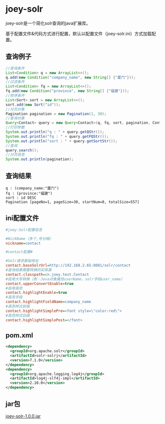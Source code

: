 # joey-solr

joey-solr是一个简化solr查询的java扩展库。

基于配置文件&代码方式进行配置，默认以配置文件（joey-solr.ini）方式加载配置。

## 查询例子
``` java
//查询条件
List<Condition> q = new ArrayList<>();
q.add(new Condition("company_name", new String[] {"厦门"}));
//过滤条件
List<Condition> fq = new ArrayList<>();
fq.add(new Condition("province", new String[] {"福建"}));
//排序条件
List<Sort> sort = new ArrayList<>();
sort.add(new Sort("id"));
//分页对象
Pagination pagination = new Pagination(1, 30);
//查询对象
Query<Contact> query = new Query<Contact>(q, fq, sort, pagination, Contact.class);	
//打印参数
System.out.println("q : " + query.getQStr());
System.out.println("fq : " + query.getFQStr());
System.out.println("sort : " + query.getSortStr());				
//查询
query.search();
//分页信息
System.out.println(pagination);
```

## 查询结果
``` text
q : (company_name:"厦门")
fq : (province:"福建")
sort : id DESC
Pagination [pageNo=1, pageSize=30, startNum=0, totalSize=557]
```

## ini配置文件
``` ini
#joey-Solr配置信息

#NickName（多个,号分隔）
nickname=contact

#contact配置#

#Solr请求基础地址
contact.baseSolrUrl=http://192.168.2.65:8081/solr/contact
#查询结果需要转换的实体类
contact.classpath=cn.joey.test.Contact
#启用大写转换（例：Java对象属性userName，solr字段user_name）
contact.upperConvertEnable=true
#启用高亮
contact.highlightEnable=true
#高亮字段
contact.highlightFieldName=company_name
#高亮样式前缀
contact.highlightSimplePre=<font style=\"color:red\">
#高亮样式后缀
contact.highlightSimplePost=</font>
```

## pom.xml
``` xml
<dependency>
  <groupId>org.apache.solr</groupId>
  <artifactId>solr-solrj</artifactId>
  <version>7.1.0</version>
</dependency>	 	 	  	
<dependency>
  <groupId>org.apache.logging.log4j</groupId>
  <artifactId>log4j-slf4j-impl</artifactId>
  <version>2.10.0</version>
</dependency>	
```

## jar包
[joey-solr-1.0.0.jar](http://dunhanson.oss-cn-shenzhen.aliyuncs.com/file/joey-solr-1.0.0.jar)





